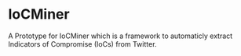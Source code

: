 # IoCMiner
A Prototype for IoCMiner which is a framework to automaticly extract Indicators of Compromise (IoCs) from Twitter.


